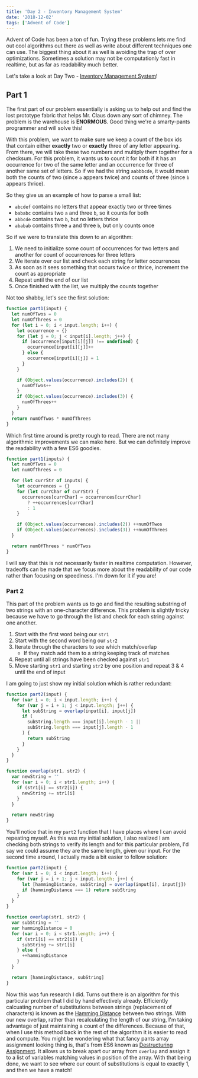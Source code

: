 ```yaml
---
title: 'Day 2 - Inventory Management System'
date: '2018-12-02'
tags: ['Advent of Code']
---
```


Advent of Code has been a ton of fun. Trying these problems lets me find out cool
algorithms out there as well as write about different techniques one can use.
The biggest thing about it as well is avoiding the trap of over optimizations.
Sometimes a solution may not be computationly fast in realtime, but as far as
readability much better.

Let's take a look at Day Two - [Inventory Management System][1]!

## Part 1

The first part of our problem essentially is asking us to help
out and find the lost prototype fabric that helps Mr. Claus down
any sort of chimney. The problem is the warehouse is **ENORMOUS**.
Good thing we're a smarty-pants programmer and will solve this!

With this problem, we want to make sure we keep a count of the box ids that contain
either **exactly** two or **exactly** three of any letter appearing.
From there, we will take these two numbers and multiply them together for a checksum.
For this problem, it wants us to count it for both if it has an occurrence for two
of the same letter and an occurrence for three of another same set of letters.
So if we had the string `aabbbcde`, it would mean both the counts of two (since
`a` appears twice) and counts of three (since `b` appears thrice).

So they give us an example of how to parse a small list:

- `abcdef` contains no letters that appear exactly two or three times
- `bababc` contains two `a` and three `b`, so it counts for both
- `abbcde` contains two `b`, but no letters thrice
- `ababab` contains three `a` and three `b`, but only counts once

So if we were to translate this down to an algorithm:

1. We need to initialize some count of occurrences for two
   letters and another for count of occurrences for three letters
2. We iterate over our list and check each string for letter occurrences
3. As soon as it sees something that occurs twice or thrice, increment the count as appropriate
4. Repeat until the end of our list
5. Once finished with the list, we multiply the counts together

Not too shabby, let's see the first solution:

```js
function part1(input) {
  let numOfTwos = 0
  let numOfThrees = 0
  for (let i = 0; i < input.length; i++) {
    let occurrence = {}
    for (let j = 0; j < input[i].length; j++) {
      if (occurrence[input[i][j]] !== undefined) {
        occurrence[input[i][j]]++
      } else {
        occurrence[input[i][j]] = 1
      }
    }

    if (Object.values(occurrence).includes(2)) {
      numOfTwos++
    }
    if (Object.values(occurrence).includes(3)) {
      numOfThrees++
    }
  }
  return numOfTwos * numOfThrees
}
```

Which first time around is pretty rough to read. There are not
many algorithmic improvements we can make here. But we can
definitely improve the readability with a few ES6 goodies.

```js
function part1(inputs) {
  let numOfTwos = 0
  let numOfThrees = 0

  for (let currStr of inputs) {
    let occurrences = {}
    for (let currChar of currStr) {
      occurrences[currChar] = occurrences[currChar]
        ? ++occurrences[currChar]
        : 1
    }

    if (Object.values(occurrences).includes(2)) ++numOfTwos
    if (Object.values(occurrences).includes(3)) ++numOfThrees
  }

  return numOfThrees * numOfTwos
}
```

I will say that this is not necessarily faster in realtime computation. However,
tradeoffs can be made that we focus more about the readability of our code rather
than focusing on speediness. I'm down for it if you are!

### Part 2

This part of the problem wants us to go and find the resulting substring
of two strings with an one-character difference. This problem is slightly tricky
because we have to go through the list and check for each string against one another.

1. Start with the first word being our `str1`
2. Start with the second word being our `str2`
3. Iterate through the characters to see which match/overlap
   - If they match add them to a string keeping track of matches
4. Repeat until all strings have been checked against `str1`
5. Move starting `str1` and starting `str2` by one position and repeat 3 & 4 until the end of input

I am going to just show my initial solution which is rather redundant:

```js
function part2(input) {
  for (var i = 0; i < input.length; i++) {
    for (var j = i + 1; j < input.length; j++) {
      let subString = overlap(input[i], input[j])
      if (
        subString.length === input[i].length - 1 ||
        subString.length === input[j].length - 1
      ) {
        return subString
      }
    }
  }
}

function overlap(str1, str2) {
  var newString = ''
  for (var i = 0; i < str1.length; i++) {
    if (str1[i] == str2[i]) {
      newString += str1[i]
    }
  }

  return newString
}
```

You'll notice that in my `part2` function that I have places where I can avoid
repeating myself. As this was my initial solution, I also realized I am checking
both strings to verify its length and for this particular problem, I'd say we could
assume they are the same length, given our input. For the second time around,
I actually made a bit easier to follow solution:

```js
function part2(input) {
  for (var i = 0; i < input.length; i++) {
    for (var j = i + 1; j < input.length; j++) {
      let [hammingDistance, subString] = overlap(input[i], input[j])
      if (hammingDistance === 1) return subString
    }
  }
}

function overlap(str1, str2) {
  var subString = ''
  var hammingDistance = 0
  for (var i = 0; i < str1.length; i++) {
    if (str1[i] == str2[i]) {
      subString += str1[i]
    } else {
      ++hammingDistance
    }
  }

  return [hammingDistance, subString]
}
```

Now this was fun research I did. Turns out there is an algorithm for this particular
problem that I did by hand effectively already. Efficiently calcuating number of
substitutions between strings (replacement of characters) is known as the [Hamming Distance][2]
between two strings. With our new overlap, rather than recalculating the length of our string,
I'm taking advantage of just maintaining a count of the differences. Because of that,
when I use this method back in the rest of the algorithm it is easier to
read and compute. You might be wondering what that fancy pants array assignment
looking thing is, that's from ES6 known as [Destructuring Assignment][3]. It allows us
to break apart our array from `overlap` and assign it to a list of variables matching
values in position of the array. With that being done, we want to see where our count
of substitutions is equal to exactly 1, and then we have a match!

[1]: https://adventofcode.com/2018/day/2
[2]: https://en.wikipedia.org/wiki/Hamming_distance
[3]: https://developer.mozilla.org/en-US/docs/Web/JavaScript/Reference/Operators/Destructuring_assignment
